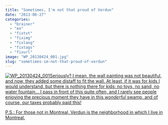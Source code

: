 ```yaml
---
title: "Sometimes, I'm not that proud of Verdun"
date: "2013-06-27"
categories: 
  - "brainer"
  - "en"
  - "fixtxt"
  - "fiximg"
  - "fixlang"
  - "fixtags"
  - "fixurl"
image: "WP_20130424_001.jpg"
slug: "sometimes-im-not-that-proud-of-verdun"
---
```


[![WP_20130424_001](images/WP_20130424_001.jpg)Seriously? I mean, the wall painting was not beautiful, and now, they added some distaff to fit the wall. At least, if it was for kids I would understand, but there is nothing there for kids: no toys, no sand, no water fountain... I pass in front of this quite often, and I rarely see people enjoying the precious moment they have in this _wonderful_ swamp, and of course, our taxes probably paid this!](http://fred.dev/content/uploads/2013/06/WP_20130424_001.jpg)

[P.S.: For those not in Montreal, Verdun is the neighborhood in which I live in Montreal.](http://fred.dev/content/uploads/2013/06/WP_20130424_001.jpg)
